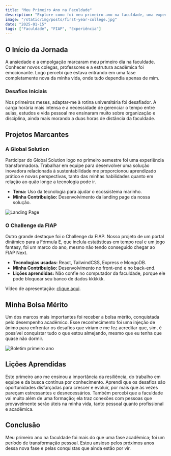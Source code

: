 ```yaml
---
title: "Meu Primeiro Ano na Faculdade"
description: "Explore como foi meu primeiro ano na faculdade, uma experiência cheia de aprendizados, desafios e conquistas que marcaram o início da minha trajetória acadêmica."
image: "/static/img/posts/first-year-college.jpg"
date: "2025-01-15"
tags: ["Faculdade", "FIAP", "Experiência"]
---
```


## O Início da Jornada

A ansiedade e a empolgação marcaram meu primeiro dia na faculdade. Conhecer novos colegas, professores e a estrutura acadêmica foi emocionante. Logo percebi que estava entrando em uma fase completamente nova da minha vida, onde tudo dependia apenas de mim.

### Desafios Iniciais

Nos primeiros meses, adaptar-me à rotina universitária foi desafiador. A carga horária mais intensa e a necessidade de gerenciar o tempo entre aulas, estudos e vida pessoal me ensinaram muito sobre organização e disciplina, ainda mais morando a duas horas de distância da faculdade.

## Projetos Marcantes

### A Global Solution

Participar do Global Solution logo no primeiro semestre foi uma experiência transformadora. Trabalhar em equipe para desenvolver uma solução inovadora relacionada à sustentabilidade me proporcionou aprendizado prático e novas perspectivas, tanto das minhas habilidades quanto em relação ao quão longe a tecnologia pode ir.

-   **Tema:** Uso da tecnologia para ajudar o ecossistema marinho.
-   **Minha Contribuição:** Desenvolvimento da landing page da nossa solução.

![Landing Page](/static/img/posts/next-wave-lp.png)

### O Challenge da FIAP

Outro grande destaque foi o Challenge da FIAP. Nosso projeto de um portal dinâmico para a Fórmula E, que incluía estatísticas em tempo real e um jogo fantasy, foi um marco do ano, mesmo não tendo conseguido chegar ao FIAP Next.

-   **Tecnologias usadas:** React, TailwindCSS, Express e MongoDB.
-   **Minha Contribuição:** Desenvolvimento no front-end e no back-end.
-   **Lições aprendidas:** Não confie no computador da faculdade, porque ele pode bloquear seu banco de dados kkkkkk.

Vídeo de apresentação: [clique aqui](https://www.youtube.com/watch?v=f-8zW7DNt2Y&t=2s).

## Minha Bolsa Mérito

Um dos marcos mais importantes foi receber a bolsa mérito, conquistada pelo desempenho acadêmico. Esse reconhecimento foi uma injeção de ânimo para enfrentar os desafios que viriam e me fez acreditar que, sim, é possível conquistar tudo o que estou almejando, mesmo que eu tenha que quase não dormir.

![Boletim primeiro ano](/static/img/posts/boletim-1-ano.png)

## Lições Aprendidas

Este primeiro ano me ensinou a importância da resiliência, do trabalho em equipe e da busca contínua por conhecimento. Aprendi que os desafios são oportunidades disfarçadas para crescer e evoluir, por mais que às vezes pareçam estressantes e desnecessários. Também percebi que a faculdade vai muito além de uma formação; ela traz conexões com pessoas que provavelmente serão úteis na minha vida, tanto pessoal quanto profissional e acadêmica.

## Conclusão

Meu primeiro ano na faculdade foi mais do que uma fase acadêmica; foi um período de transformação pessoal. Estou ansioso pelos próximos anos dessa nova fase e pelas conquistas que ainda estão por vir.
